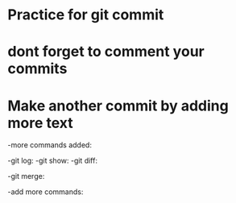 # Practice for git commit

# dont forget to comment your commits

# Make another commit by adding more text

-more commands added:

-git log:
-git show:
-git diff:

-git merge:

-add more commands:


